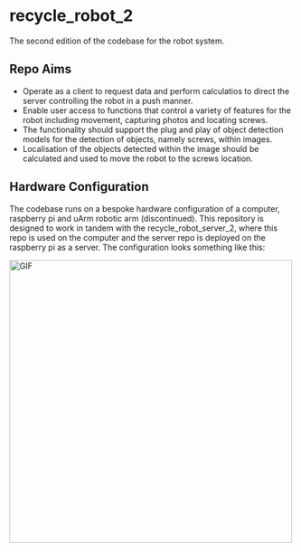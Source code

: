 # recycle_robot_2
The second edition of the codebase for the robot system.
## Repo Aims
- Operate as a client to request data and perform calculatios to direct the server controlling the robot in a push manner.
- Enable user access to functions that control a variety of features for the robot including movement, capturing photos and locating screws.
- The functionality should support the plug and play of object detection models for the detection of objects, namely screws, within images.
- Localisation of the objects detected within the image should be calculated and used to move the robot to the screws location.

## Hardware Configuration
The codebase runs on a bespoke hardware configuration of a computer, raspberry pi and uArm robotic arm (discontinued). This repository is designed to work in tandem with the recycle_robot_server_2, where this repo is used on the computer and the server repo is deployed on the raspberry pi as a server.
The configuration looks something like this:

<img align="left" alt="GIF" src="gitrepo_highlighted_rig.jpg" width="500"/>
